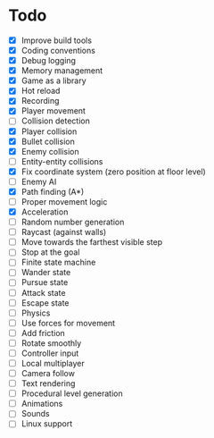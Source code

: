 # Todo

 - [X] Improve build tools
 - [X] Coding conventions
 - [X] Debug logging 
 - [X] Memory management
 - [X] Game as a library
 - [X] Hot reload
 - [X] Recording
 - [X] Player movement
 - [ ] Collision detection
  - [X] Player collision
  - [X] Bullet collision
  - [X] Enemy collision
  - [ ] Entity-entity collisions
 - [X] Fix coordinate system (zero position at floor level)
 - [ ] Enemy AI
  - [X] Path finding (A*)
  - [ ] Proper movement logic
   - [X] Acceleration
   - [ ] Random number generation
   - [ ] Raycast (against walls)
   - [ ] Move towards the farthest visible step
   - [ ] Stop at the goal
  - [ ] Finite state machine
   - [ ] Wander state
   - [ ] Pursue state
   - [ ] Attack state
   - [ ] Escape state
 - [ ] Physics
  - [ ] Use forces for movement
  - [ ] Add friction
  - [ ] Rotate smoothly
 - [ ] Controller input
 - [ ] Local multiplayer
 - [ ] Camera follow
 - [ ] Text rendering
 - [ ] Procedural level generation
 - [ ] Animations
 - [ ] Sounds
 - [ ] Linux support